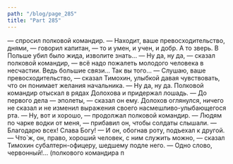 ```yaml
---
path: "/blog/page_285"
title: "Part 285"
---
```


— спросил полковой командир.
— Находит, ваше превосходительство, днями, — говорил капитан, — то и умен, и учен, и добр. А то зверь. В Польше убил было жида, изволите знать...
— Ну да, ну да, — сказал полковой командир, — всё надо пожалеть молодого человека в несчастии. Ведь большие связи... Так вы того...
— Слушаю, ваше превосходительство, — сказал Тимохин, улыбкой давая чувствовать, что он понимает желания начальника.
— Ну да, ну да.
Полковой командир отыскал в рядах Долохова и придержал лошадь.
— До первого дела — эполеты, — сказал он ему.
Долохов оглянулся, ничего не сказал и не изменил выражения своего насмешливо-улыбающегося рта.
— Ну, вот и хорошо, — продолжал полковой командир. — Людям по чарке водки от меня, — прибавил он, чтобы солдаты слышали. — Благодарю всех! Слава Богу! — И он, обогнав роту, подъехал к другой.
— Что̀ ж, он, право, хороший человек, с ним служить можно, — сказал Тимохин субалтерн-офицеру, шедшему подле него.
— Одно слово, червонный!... (полкового командира п
